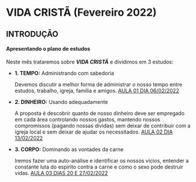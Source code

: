 # VIDA CRISTÃ (Fevereiro 2022)

## INTRODUÇÃO

#### Apresentando o plano de estudos
Neste mês trataremos sobre ***VIDA CRISTÃ*** e dividimos em 3 estudos:

  - **1. TEMPO:** Administrando com sabedoria

    Devemos discutir a melhor forma de administrar o nosso tempo entre estudos, trabalho, igreja, família e amigos.
    [AULA 01 DIA 06/02/2022](./AULA-01-TEMPO.md)

  - **2. DINHEIRO:** Usando adequadamente

    A proposta é descobrir quanto de nosso dinheiro deve ser empregado em cada área controlando nossos gastos, mantendo nossos compromissos (pagando nossas dívidas) sem deixar de contribuir com a igreja local e sem deixar de ajudar os necessitados.
    [AULA 02 DIA 13/02/2022](./EM-BREVE.md)

  - **3. CORPO:** Dominando as vontades da carne

    Iremos fazer uma auto-análise e identificar os nossos vícios, entender a constante luta do espírito contra a carne e como o sexo pode destruir vidas.
    [AULA 03 DIAS 20 E 27/02/2022](./EM-BREVE.md)